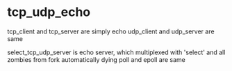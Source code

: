 # tcp_udp_echo
tcp_client and tcp_server are simply echo
udp_client and udp_server are same

select_tcp_udp_server is echo server, which multiplexed with 'select' and all zombies from fork automatically dying
poll and epoll are same
